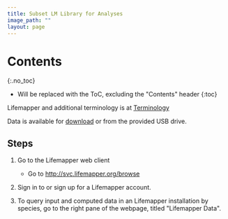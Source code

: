 ```yaml
---
title: Subset LM Library for Analyses
image_path: ""
layout: page
---
```


# Contents
{:.no_toc}

* Will be replaced with the ToC, excluding the "Contents" header
{:toc}

Lifemapper and additional terminology is at [Terminology](/terms.html)

Data is available for [download]() or from the provided USB drive.

## Steps

1. Go to the Lifemapper web client
    * Go to http://svc.lifemapper.org/browse
      
1. Sign in to or sign up for a Lifemapper account.  
      
1. To query input and computed data in an Lifemapper installation by species,
   go to the right pane of the webpage, titled "Lifemapper Data".  
    

